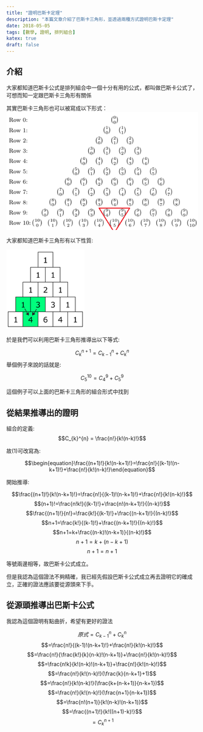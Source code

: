 ```yaml
---
title: "證明巴斯卡定理"
description: "本篇文章介紹了巴斯卡三角形，並透過兩種方式證明巴斯卡定理"
date: 2018-05-05
tags: [數學, 證明, 排列組合]
katex: true
draft: false
---
```


## 介紹
大家都知道巴斯卡公式是排列組合中一個十分有用的公式，都叫做巴斯卡公式了，可想而知一定跟巴斯卡三角形有關係

其實巴斯卡三角形也可以被寫成以下形式：
![](/image/Pascaltrianglewithc.png "巴斯卡三角形<組合形式> source:https://www.quora.com/Why-does-Pascals-Triangle-work")

大家都知道巴斯卡三角形有以下性質:

![](/image/Pascaltrianglepro.png "巴斯卡三角形的性質 source:https://www.quora.com/Why-does-Pascals-Triangle-work")

於是我們可以利用巴斯卡三角形推導出以下等式:


$$\begin{equation}C_{k}^{n+1} = C_{k-1}^{n}+C_{k}^{n}\end{equation}$$
舉個例子來說的話就是:

$$C_{5}^{10} = C_{4}^{9}+C_{5}^{9}$$

這個例子可以上面的巴斯卡三角形的組合形式中找到

## 從結果推導出的證明

組合的定義:
$$C_{k}^{n} = \frac{n!}{k!(n-k)!}$$

故(1)可改寫為:

$$\begin{equation}\frac{(n+1)!}{k!(n-k+1)!}=\frac{n!}{(k-1)!(n-k+1)!}+\frac{n!}{k!(n-k)!}\end{equation}$$

開始推導:


$$\frac{(n+1)!}{k!(n-k+1)!}=\frac{n!}{(k-1)!(n-k+1)!}+\frac{n!}{k!(n-k)!}$$
$$(n+1)!=\frac{n!k!}{(k-1)!}+\frac{n!(n-k+1)!}{(n-k)!}$$
$$\frac{(n+1)!}{n!}=\frac{k!}{(k-1)!}+\frac{(n-k+1)!}{(n-k)!}$$
$$n+1=\frac{k!}{(k-1)!}+\frac{(n-k+1)!}{(n-k)!}$$
$$n+1=k+\frac{(n-k)!(n-k+1)}{(n-k)!}$$
$$n+1=k+(n-k+1)$$
$$n+1=n+1$$


等號兩邊相等，故巴斯卡公式成立。

但是我認為這個證法不夠精確，我已經先假設巴斯卡公式成立再去證明它的確成立，正確的證法應該要從源頭來下手。

## 從源頭推導出巴斯卡公式
我認為這個證明有點曲折，希望有更好的證法

$$原式=C_{k-1}^{n}+C_{k}^{n}$$
$$=\frac{n!}{(k-1)!(n-k+1)!}+\frac{n!}{k!(n-k)!}$$
$$=\frac{n!}{\frac{k!}{k}(n-k)!(n-k+1)}+\frac{n!}{k!(n-k)!}$$
$$=\frac{n!k}{k!(n-k)!(n-k+1)}+\frac{n!}{k!(n-k)!}$$
$$=\frac{n!}{k!(n-k)!}(\frac{k}{n-k+1}+1)$$
$$=\frac{n!}{k!(n-k)!}(\frac{k+(n-k+1)}{n-k+1})$$
$$=\frac{n!}{k!(n-k)!}(\frac{n+1}{n-k+1})$$
$$=\frac{n!(n+1)}{k!(n-k)!(n-k+1)}$$
$$=\frac{(n+1)!}{k!((n+1)-k)!}$$
$$=C_{k}^{n+1}$$

